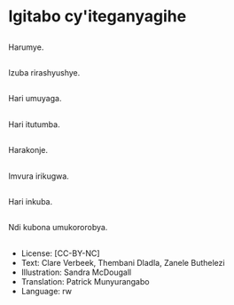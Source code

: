 # Igitabo cy'iteganyagihe

##
Harumye.

##
Izuba rirashyushye.

##
Hari umuyaga.

##
Hari itutumba.

##
Harakonje.

##
Imvura irikugwa.

##
Hari inkuba.

##
Ndi kubona umukororobya.

##
* License: [CC-BY-NC]
* Text: Clare Verbeek, Thembani Dladla, Zanele Buthelezi
* Illustration: Sandra McDougall
* Translation: Patrick Munyurangabo
* Language: rw
